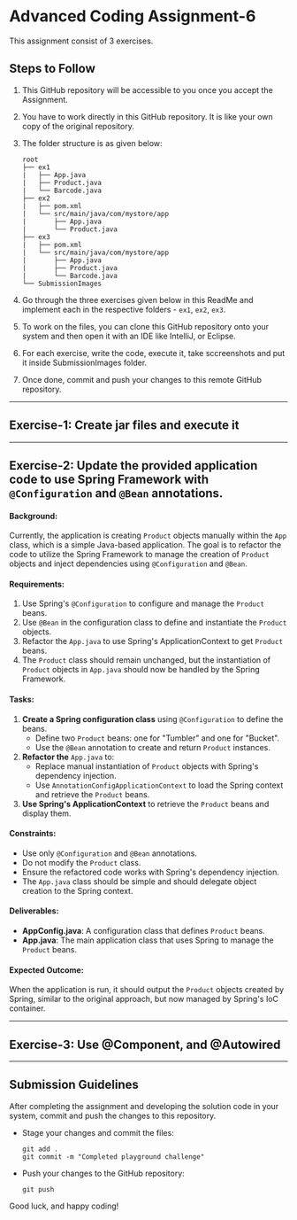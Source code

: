 # Advanced Coding Assignment-6

This assignment consist of 3 exercises.

## Steps to Follow
1. This GitHub repository will be accessible to you once you accept the Assignment.
2. You have to work directly in this GitHub repository. It is like your own copy of the original repository.

3. The folder structure is as given below:
   ```
   root
   ├── ex1
   |   ├── App.java
   |   ├── Product.java
   |   └── Barcode.java
   ├── ex2
   |   ├── pom.xml
   |   └── src/main/java/com/mystore/app
   |       ├── App.java
   |       └── Product.java
   ├── ex3
   |   ├── pom.xml
   |   └── src/main/java/com/mystore/app
   |       ├── App.java
   |       ├── Product.java
   |       └── Barcode.java
   └── SubmissionImages
   ```

4. Go through the three exercises given below in this ReadMe and implement each in the respective folders - `ex1`, `ex2`, `ex3`.
6. To work on the files, you can clone this GitHub repository onto your system and then open it with an IDE like IntelliJ, or Eclipse.
7. For each exercise, write the code, execute it, take sccreenshots and put it inside SubmissionImages folder.
8. Once done, commit and push your changes to this remote GitHub repository.

---

## Exercise-1: Create jar files and execute it

---

## Exercise-2: Update the provided application code to use Spring Framework with `@Configuration` and `@Bean` annotations.
#### Background:
Currently, the application is creating `Product` objects manually within the `App` class, which is a simple Java-based application. The goal is to refactor the code to utilize the Spring Framework to manage the creation of `Product` objects and inject dependencies using `@Configuration` and `@Bean`.

#### Requirements:
1. Use Spring's `@Configuration` to configure and manage the `Product` beans.
2. Use `@Bean` in the configuration class to define and instantiate the `Product` objects.
3. Refactor the `App.java` to use Spring's ApplicationContext to get `Product` beans.
4. The `Product` class should remain unchanged, but the instantiation of `Product` objects in `App.java` should now be handled by the Spring Framework.


#### Tasks:
1. **Create a Spring configuration class** using `@Configuration` to define the beans.
   - Define two `Product` beans: one for "Tumbler" and one for "Bucket".
   - Use the `@Bean` annotation to create and return `Product` instances.
2. **Refactor the** `App.java` to:
   - Replace manual instantiation of `Product` objects with Spring's dependency injection.
   - Use `AnnotationConfigApplicationContext` to load the Spring context and retrieve the `Product` beans.
3. **Use Spring's ApplicationContext** to retrieve the `Product` beans and display them.

#### Constraints:
- Use only `@Configuration` and `@Bean` annotations.
- Do not modify the `Product` class.
- Ensure the refactored code works with Spring's dependency injection.
- The `App.java` class should be simple and should delegate object creation to the Spring context.

#### Deliverables:
- **AppConfig.java**: A configuration class that defines `Product` beans.
- **App.java**: The main application class that uses Spring to manage the `Product` beans.

#### Expected Outcome:
When the application is run, it should output the `Product` objects created by Spring, similar to the original approach, but now managed by Spring's IoC container.

---

## Exercise-3: Use @Component, and @Autowired

---

## Submission Guidelines
After completing the assignment and developing the solution code in your system, commit and push the changes to this repository. 
  - Stage your changes and commit the files:
    ```
    git add .
    git commit -m "Completed playground challenge"
    ```
  - Push your changes to the GitHub repository:
    ```
    git push
    ```

Good luck, and happy coding!
